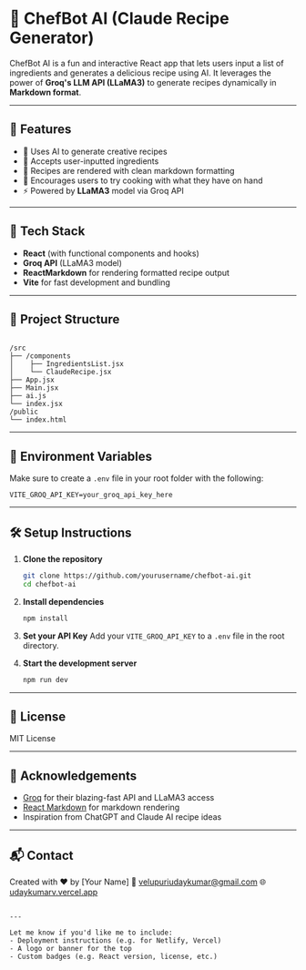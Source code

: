 
# 🍳 ChefBot AI (Claude Recipe Generator)

ChefBot AI is a fun and interactive React app that lets users input a list of ingredients and generates a delicious recipe using AI. It leverages the power of **Groq's LLM API (LLaMA3)** to generate recipes dynamically in **Markdown format**.

---

## 🚀 Features

- 🧠 Uses AI to generate creative recipes
- 📝 Accepts user-inputted ingredients
- 📃 Recipes are rendered with clean markdown formatting
- 🥗 Encourages users to try cooking with what they have on hand
- ⚡ Powered by **LLaMA3** model via Groq API

---

## 🧩 Tech Stack

- **React** (with functional components and hooks)
- **Groq API** (LLaMA3 model)
- **ReactMarkdown** for rendering formatted recipe output
- **Vite** for fast development and bundling

---

## 📂 Project Structure

```

/src
├── /components
│    ├── IngredientsList.jsx
│    └── ClaudeRecipe.jsx
├── App.jsx
├── Main.jsx
├── ai.js
└── index.jsx
/public
└── index.html

````

---

## 🔑 Environment Variables

Make sure to create a `.env` file in your root folder with the following:

```env
VITE_GROQ_API_KEY=your_groq_api_key_here
````

---

## 🛠️ Setup Instructions

1. **Clone the repository**

   ```bash
   git clone https://github.com/yourusername/chefbot-ai.git
   cd chefbot-ai
   ```

2. **Install dependencies**

   ```bash
   npm install
   ```

3. **Set your API Key**
   Add your `VITE_GROQ_API_KEY` to a `.env` file in the root directory.

4. **Start the development server**

   ```bash
   npm run dev
   ```


---

## 📜 License

MIT License

---

## 🙌 Acknowledgements

* [Groq](https://groq.com/) for their blazing-fast API and LLaMA3 access
* [React Markdown](https://github.com/remarkjs/react-markdown) for markdown rendering
* Inspiration from ChatGPT and Claude AI recipe ideas

---

## 📬 Contact

Created with ❤️ by \[Your Name]
📧 [velupuriudaykumar@gmail.com](mailto:velupuriudaykumar@gmail.com)
🌐 [udaykumarv.vercel.app](https://udaykumarv.vercel.app/)

```

---

Let me know if you'd like me to include:
- Deployment instructions (e.g. for Netlify, Vercel)
- A logo or banner for the top
- Custom badges (e.g. React version, license, etc.)
```
